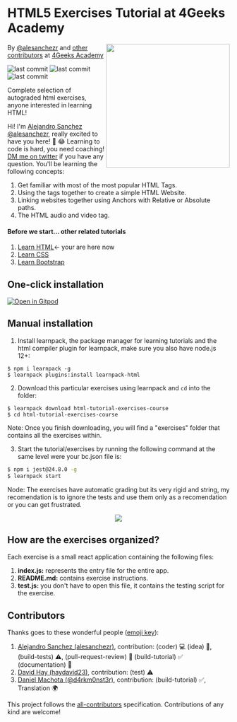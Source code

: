 # HTML5 Exercises Tutorial at 4Geeks Academy

<a href="https://www.4geeksacademy.co"><img height="280" align="right" src="https://github.com/learnpack/html-tutorial-exercises-course/blob/master/HTML-badge.png"></a>

      
      
By [@alesanchezr](https://twitter.com/alesanchezr) and [other contributors](https://github.com/4GeeksAcademy/html-tutorial-exercises-course/graphs/contributors) at [4Geeks Academy](https://4geeksacademy.co/)

<p>
<img alt="last commit" src="https://img.shields.io/github/last-commit/4geeksacademy/javascript-arrays-exercises-tutorial" class="text-center" />
<img alt="last commit" src="https://img.shields.io/badge/build_by-Developers-blue" class="text-center" />
<img alt="last commit" src="https://img.shields.io/twitter/follow/4geeksacademy?style=social&logo=twitter" class="text-center" />
</p>

Complete selection of autograded html exercises, anyone interested in learning HTML!
      
Hi! I'm [Alejandro Sanchez @alesanchezr](https://github.com/alesanchezr), really excited to have you here! 🎉 😂 Learning to code is hard, you need coaching! [DM me on twitter](https://twitter.com/alesanchezr) if you have any question. You'll be learning the following concepts:
 
1. Get familiar with most of the most popular HTML Tags.
2. Using the tags together to create a simple HTML Website.
3. Linking websites together using Anchors with Relative or Absolute paths.
4. The HTML audio and video tag.

<h4>Before we start... other related tutorials</h4>
<ol>
  <li><a href="https://github.com/4GeeksAcademy/html-tutorial-exercises-course">Learn HTML</a>← your are here now</li>
  <li><a href="https://github.com/4GeeksAcademy/css-tutorial-exercises-course">Learn CSS</a></li>
  <li><a href="https://github.com/4GeeksAcademy/bootstrap-exercises-tutorial">Learn Bootstrap</a></li>
</ol>

<h2>One-click installation</h2>

[![Open in Gitpod](https://gitpod.io/button/open-in-gitpod.svg)](https://gitpod.io#https://github.com/4GeeksAcademy/html-tutorial-exercises-course.git)

## Manual installation

1. Install learnpack, the package manager for learning tutorials and the html compiler plugin for learnpack, make sure you also have node.js 12+:

```
$ npm i learnpack -g
$ learnpack plugins:install learnpack-html
```

2. Download this particular exercises using learnpack and `cd` into the folder:

```
$ learnpack download html-tutorial-exercises-course
$ cd html-tutorial-exercises-course
```

Note: Once you finish downloading, you will find a "exercises" folder that contains all the exercises within.

3. Start the tutorial/exercises by running the following command at the same level were your bc.json file is:

```sh
$ npm i jest@24.8.0 -g
$ learnpack start
```

Node: The exercises have automatic grading but its very rigid and string, my recomendation is to ignore the tests and use them only as a recomendation or you can get frustrated.

<p align="center">
  <img src="https://raw.githubusercontent.com/4GeeksAcademy/react-exercises/master/preview.gif">
</p>

## How are the exercises organized?

Each exercise is a small react application containing the following files:

1. **index.js:** represents the entry file for the entire app.
2. **README.md:** contains exercise instructions.
3. **test.js:** you don't have to open this file, it contains the testing script for the exercise.

## Contributors
 
Thanks goes to these wonderful people ([emoji key](https://github.com/kentcdodds/all-contributors#emoji-key)):

1. [Alejandro Sanchez (alesanchezr)](https://github.com/alesanchezr), contribution: (coder) :computer: (idea) 🤔, (build-tests) :warning:, (pull-request-review) :eyes: (build-tutorial) :white_check_mark: (documentation) :book:
2. [David Hay (haydavid23)](https://github.com/haydavid23), contribution: (test) ⚠️
3. [Daniel Machota (@d4rkm0nst3r)](https://github.com/d4rkm0nst3r), contribution: (build-tutorial) ✅, Translation 🌍

This project follows the [all-contributors](https://github.com/kentcdodds/all-contributors) specification. Contributions of any kind are welcome!
